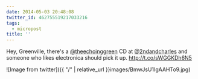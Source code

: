 ```yaml
---
date: 2014-05-03 20:48:08
twitter_id: 462755519217033216
tags:
  - micropost
title: ''
---
```


Hey, Greenville, there's a [@theechoinggreen](https://twitter.com/theechoinggreen) CD at [@2ndandcharles](https://twitter.com/2ndandcharles) and someone who likes electronica should pick it up. http://t.co/sWGGKDh6N5

![Image from twitter]({{ "/" | relative_url  }}images/BmwJsU1IgAAHTo9.jpg)

